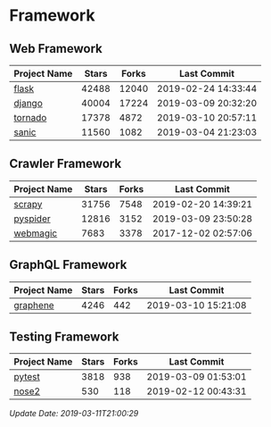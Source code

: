# Framework

## Web Framework

| Project Name | Stars | Forks | Last Commit |
| ------------ | ----- | ----- | ----------- |
| [flask](https://github.com/pallets/flask) | 42488 | 12040 | 2019-02-24 14:33:44 |
| [django](https://github.com/django/django) | 40004 | 17224 | 2019-03-09 20:32:20 |
| [tornado](https://github.com/tornadoweb/tornado) | 17378 | 4872 | 2019-03-10 20:57:11 |
| [sanic](https://github.com/huge-success/sanic) | 11560 | 1082 | 2019-03-04 21:23:03 |

## Crawler Framework

| Project Name | Stars | Forks | Last Commit |
| ------------ | ----- | ----- | ----------- |
| [scrapy](https://github.com/scrapy/scrapy) | 31756 | 7548 | 2019-02-20 14:39:21 |
| [pyspider](https://github.com/binux/pyspider) | 12816 | 3152 | 2019-03-09 23:50:28 |
| [webmagic](https://github.com/code4craft/webmagic) | 7683 | 3378 | 2017-12-02 02:57:06 |

## GraphQL Framework

| Project Name | Stars | Forks | Last Commit |
| ------------ | ----- | ----- | ----------- |
| [graphene](https://github.com/graphql-python/graphene) | 4246 | 442 | 2019-03-10 15:21:08 |

## Testing Framework

| Project Name | Stars | Forks | Last Commit |
| ------------ | ----- | ----- | ----------- |
| [pytest](https://github.com/pytest-dev/pytest) | 3818 | 938 | 2019-03-09 01:53:01 |
| [nose2](https://github.com/nose-devs/nose2) | 530 | 118 | 2019-02-12 00:43:31 |

*Update Date: 2019-03-11T21:00:29*